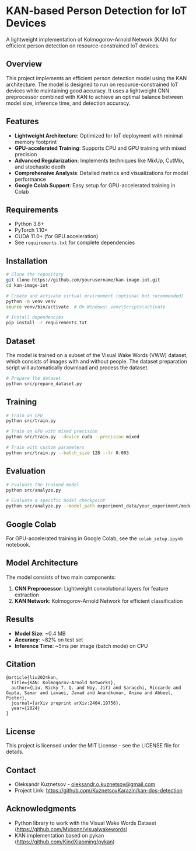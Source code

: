 # KAN-based Person Detection for IoT Devices

A lightweight implementation of Kolmogorov-Arnold Network (KAN) for efficient person detection on resource-constrained IoT devices.

## Overview

This project implements an efficient person detection model using the KAN architecture. The model is designed to run on resource-constrained IoT devices while maintaining good accuracy. It uses a lightweight CNN preprocessor combined with KAN to achieve an optimal balance between model size, inference time, and detection accuracy.

## Features

- **Lightweight Architecture**: Optimized for IoT deployment with minimal memory footprint
- **GPU-accelerated Training**: Supports CPU and GPU training with mixed precision
- **Advanced Regularization**: Implements techniques like MixUp, CutMix, and stochastic depth
- **Comprehensive Analysis**: Detailed metrics and visualizations for model performance
- **Google Colab Support**: Easy setup for GPU-accelerated training in Colab

## Requirements

- Python 3.8+
- PyTorch 1.10+
- CUDA 11.0+ (for GPU acceleration)
- See `requirements.txt` for complete dependencies

## Installation

```bash
# Clone the repository
git clone https://github.com/yourusername/kan-image-iot.git
cd kan-image-iot

# Create and activate virtual environment (optional but recommended)
python -m venv venv
source venv/bin/activate  # On Windows: venv\Scripts\activate

# Install dependencies
pip install -r requirements.txt
```

## Dataset

The model is trained on a subset of the Visual Wake Words (VWW) dataset, which consists of images with and without people. The dataset preparation script will automatically download and process the dataset.

```bash
# Prepare the dataset
python src/prepare_dataset.py
```

## Training

```bash
# Train on CPU
python src/train.py

# Train on GPU with mixed precision
python src/train.py --device cuda --precision mixed

# Train with custom parameters
python src/train.py --batch_size 128 --lr 0.003
```

## Evaluation

```bash
# Evaluate the trained model
python src/analyze.py

# Evaluate a specific model checkpoint
python src/analyze.py --model_path experiment_data/your_experiment/models/kan_person_detector_best.pt
```

## Google Colab

For GPU-accelerated training in Google Colab, see the `colab_setup.ipynb` notebook.

## Model Architecture

The model consists of two main components:
1. **CNN Preprocessor**: Lightweight convolutional layers for feature extraction
2. **KAN Network**: Kolmogorov-Arnold Network for efficient classification

## Results

- **Model Size**: ~0.4 MB
- **Accuracy**: ~82% on test set
- **Inference Time**: ~5ms per image (batch mode) on CPU

## Citation

```
@article{liu2024kan,
  title={KAN: Kolmogorov-Arnold Networks},
  author={Liu, Ricky T. Q. and Noy, Jiří and Saracchi, Riccardo and Gupta, Samar and Lavaei, Javad and Anandkumar, Anima and Abbeel, Pieter},
  journal={arXiv preprint arXiv:2404.19756},
  year={2024}
}
```

## License

This project is licensed under the MIT License - see the LICENSE file for details.

## Contact

- Oleksandr Kuznetsov - oleksandr.o.kuznetsov@gmail.com
- Project Link: https://github.com/KuznetsovKarazin/kan-dos-detection

## Acknowledgments

- Python library to work with the Visual Wake Words Dataset (https://github.com/Mxbonn/visualwakewords)
- KAN implementation based on pykan (https://github.com/KindXiaoming/pykan)